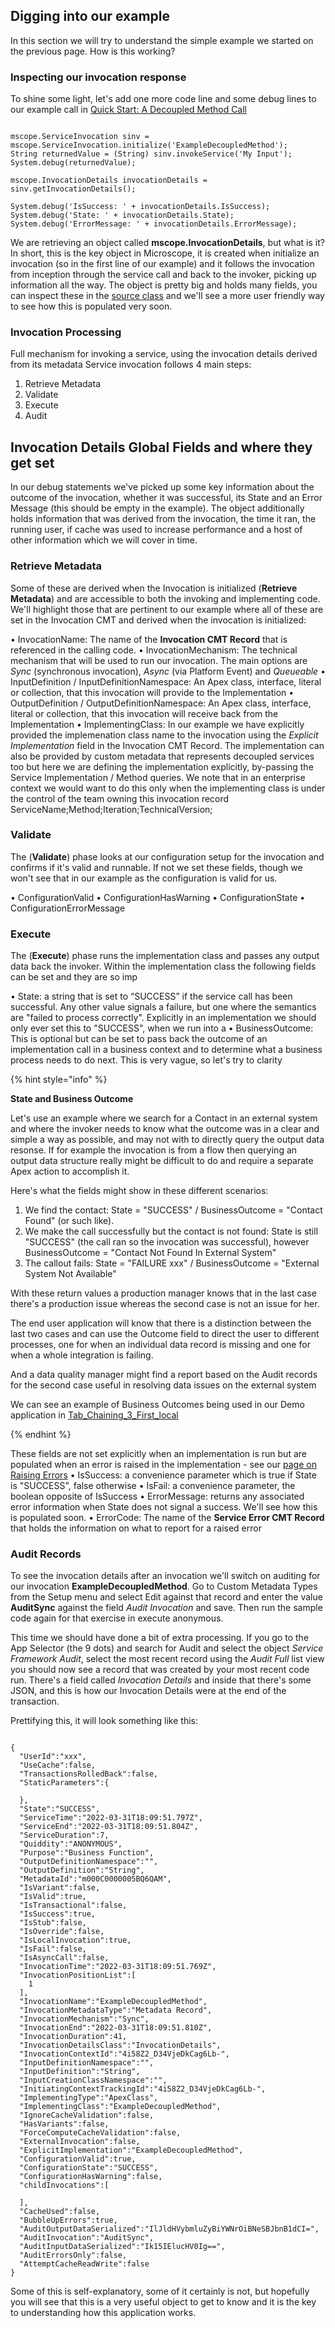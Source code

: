 ## Digging into our example

In this section we will try to understand the simple example we started on the previous page. How is this working?

### Inspecting our invocation response

To shine some light, let's add one more code line and some debug lines to our example call in [Quick Start: A Decoupled Method Call](DecoupledMethod.md)

```

mscope.ServiceInvocation sinv = mscope.ServiceInvocation.initialize('ExampleDecoupledMethod');
String returnedValue = (String) sinv.invokeService('My Input');
System.debug(returnedValue);

mscope.InvocationDetails invocationDetails = sinv.getInvocationDetails();

System.debug('IsSuccess: ' + invocationDetails.IsSuccess);
System.debug('State: ' + invocationDetails.State);
System.debug('ErrorMessage: ' + invocationDetails.ErrorMessage);

```

We are retrieving an object called **mscope.InvocationDetails**, but what is it? In short, this is the key object in Microscope, it is created when initialize an invocation (so in the first line of our example) and it follows the invocation from inception through the service call and back to the invoker, picking up information all the way. The object is pretty big and holds many fields, you can inspect these in the [source class](https://github.com/kevinhenryburke/frictionless/blob/master/serviceBase/force-app/Framework/classes/invocation/InvocationDetails.cls) and we'll see a more user friendly way to see how this is populated very soon.

### Invocation Processing


Full mechanism for invoking a service, using the invocation details derived from its metadata 
Service invocation follows 4 main steps:
1. Retrieve Metadata
2. Validate
3. Execute
4. Audit




## Invocation Details Global Fields and where they get set

In our debug statements we've picked up some key information about the outcome of the invocation, whether it was successful, its State and an Error Message (this should be empty in the example). The object additionally holds information that was derived from the invocation, the time it ran, the running user, if cache was used to increase performance and a host of other information which we will cover in time.

### Retrieve Metadata

Some of these are derived when the Invocation is initialized (__Retrieve Metadata__) and are accessible to both the invoking and implementing code. We'll highlight those that are pertinent to our example where all of these are set in the Invocation CMT and derived when the invocation is initialized:


•	InvocationName: The name of the **Invocation CMT Record** that is referenced in the calling code. 
•	InvocationMechanism: The technical mechanism that will be used to run our invocation. The main options are *Sync* (synchronous invocation), *Async* (via Platform Event) and *Queueable*
•	InputDefinition / InputDefinitionNamespace: An Apex class, interface, literal or collection, that this invocation will provide to the Implementation
•	OutputDefinition / OutputDefinitionNamespace: An Apex class, interface, literal or collection, that this invocation will receive back from the Implementation 
•	ImplementingClass: In our example we have explicitly provided the implemenation class name to the invocation using the *Explicit Implementation* field in the Invocation CMT Record. The implementation can also be provided by custom metadata that represents decoupled services too but here we are defining the implementation explicitly, by-passing the Service Implementation / Method queries. We note that in an enterprise context we would want to do this only when the implementing class is under the control of the team owning this invocation record
ServiceName;Method;Iteration;TechnicalVersion;

### Validate


The (__Validate__) phase looks at our configuration setup for the invocation and confirms if it's valid and runnable. If not we set these fields, though we won't see that in our example as the configuration is valid for us.

•	ConfigurationValid
•	ConfigurationHasWarning
•	ConfigurationState
•	ConfigurationErrorMessage

### Execute


The (__Execute__) phase runs the implementation class and passes any output data back the invoker. Within the implementation class the following fields can be set and they are so imp

•	State: a string that is set to “SUCCESS” if the service call has been successful. Any other value signals a failure, but one where the semantics are "failed to process correctly". Explicitly in an implementation we should only ever set this to "SUCCESS", when we run into a 
•	BusinessOutcome: This is optional but can be set to pass back the outcome of an implementation call in a business context and to determine what a business process needs to do next. This is very vague, so let's try to clarity

{% hint style="info" %}

__State and Business Outcome__ 

Let's use an example where we search for a Contact in an external system and where the invoker needs to know what the outcome was in a clear and simple a way as possible, and may not with to directly query the output data resonse. If for example the invocation is from a flow then querying an output data structure really might be difficult to do and require a separate Apex action to accomplish it. 

Here's what the fields might show in these different scenarios:

1. We find the contact: State = "SUCCESS" / BusinessOutcome = "Contact Found" (or such like).
2. We make the call successfully but the contact is not found: State is still "SUCCESS" (the call ran so the invocation was successful), however  BusinessOutcome = "Contact Not Found In External System"
3. The callout fails: State = "FAILURE xxx" / BusinessOutcome = "External System Not Available"

With these return values a production manager knows that in the last case there's a production issue whereas the second case is not an issue for her.

The end user application will know that there is a distinction between the last two cases and can use the Outcome field to direct the user to different processes, one for when an individual data record is missing and one for when a whole integration is failing.

And a data quality manager might find a report based on the Audit records for the second case useful in resolving data issues on the external system

We can see an example of Business Outcomes being used in our Demo application in [Tab_Chaining_3_First_local](https://github.com/kevinhenryburke/frictionless/blob/master/demo/force-app/invocations/localInvocations/classes/Tab_Chaining_3_First_local.cls)

{% endhint %}


These fields are not set explicitly when an implementation is run but are populated when an error is raised in the implementation - see our [page on Raising Errors](ErrorRaising.md)
•	IsSuccess: a convenience parameter which is true if State is "SUCCESS", false otherwise 
•	IsFail: a convenience parameter, the boolean opposite of IsSuccess
•	ErrorMessage: returns any associated error information when State does not signal a success. We'll see how this is populated soon.
•	ErrorCode: The name of the **Service Error CMT Record** that holds the information on what to report for a raised error


### Audit Records

To see the invocation details after an invocation we'll switch on auditing for our invocation **ExampleDecoupledMethod**. Go to Custom Metadata Types from the Setup menu and select Edit against that record and enter the value **AuditSync** against the field *Audit Invocation* and save. Then run the sample code again for that exercise in execute anonymous.

This time we should have done a bit of extra processing. If you go to the App Selector (the 9 dots) and search for Audit and select the object *Service Framework Audit*, select the most recent record using the *Audit Full* list view you should now see a record that was created by your most recent code run. There's a field called *Invocation Details* and inside that there's some JSON, and this is how our Invocation Details were at the end of the transaction. 

Prettifying this, it will look something like this:

```

{
  "UserId":"xxx",
  "UseCache":false,
  "TransactionsRolledBack":false,
  "StaticParameters":{
    
  },
  "State":"SUCCESS",
  "ServiceTime":"2022-03-31T18:09:51.797Z",
  "ServiceEnd":"2022-03-31T18:09:51.804Z",
  "ServiceDuration":7,
  "Quiddity":"ANONYMOUS",
  "Purpose":"Business Function",
  "OutputDefinitionNamespace":"",
  "OutputDefinition":"String",
  "MetadataId":"m000C0000005BQ6QAM",
  "IsVariant":false,
  "IsValid":true,
  "IsTransactional":false,
  "IsSuccess":true,
  "IsStub":false,
  "IsOverride":false,
  "IsLocalInvocation":true,
  "IsFail":false,
  "IsAsyncCall":false,
  "InvocationTime":"2022-03-31T18:09:51.769Z",
  "InvocationPositionList":[
    1
  ],
  "InvocationName":"ExampleDecoupledMethod",
  "InvocationMetadataType":"Metadata Record",
  "InvocationMechanism":"Sync",
  "InvocationEnd":"2022-03-31T18:09:51.810Z",
  "InvocationDuration":41,
  "InvocationDetailsClass":"InvocationDetails",
  "InvocationContextId":"4i58Z2_D34VjeDkCag6Lb-",
  "InputDefinitionNamespace":"",
  "InputDefinition":"String",
  "InputCreationClassNamespace":"",
  "InitiatingContextTrackingId":"4i58Z2_D34VjeDkCag6Lb-",
  "ImplementingType":"ApexClass",
  "ImplementingClass":"ExampleDecoupledMethod",
  "IgnoreCacheValidation":false,
  "HasVariants":false,
  "ForceComputeCacheValidation":false,
  "ExternalInvocation":false,
  "ExplicitImplementation":"ExampleDecoupledMethod",
  "ConfigurationValid":true,
  "ConfigurationState":"SUCCESS",
  "ConfigurationHasWarning":false,
  "childInvocations":[
    
  ],
  "CacheUsed":false,
  "BubbleUpErrors":true,
  "AuditOutputDataSerialized":"IlJldHVybmluZyBiYWNrOiBNeSBJbnB1dCI=",
  "AuditInvocation":"AuditSync",
  "AuditInputDataSerialized":"Ik15IElucHV0Ig==",
  "AuditErrorsOnly":false,
  "AttemptCacheReadWrite":false
}

```

Some of this is self-explanatory, some of it certainly is not, but hopefully you will see that this is a very useful object to get to know and it is the key to understanding how this application works.

